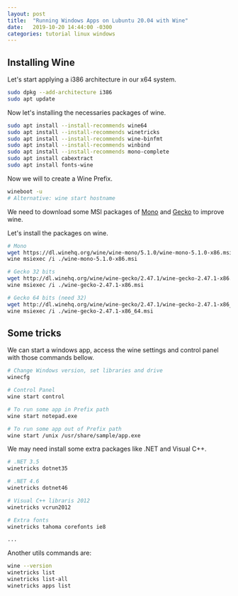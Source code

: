 ```yaml
---
layout: post
title:  "Running Windows Apps on Lubuntu 20.04 with Wine"
date:   2019-10-20 14:44:00 -0300
categories: tutorial linux windows
---
```


## Installing Wine

Let's start applying a i386 architecture in our x64 system.

```bash
sudo dpkg --add-architecture i386
sudo apt update
```

Now let's installing the necessaries packages of wine.

```bash
sudo apt install --install-recommends wine64
sudo apt install --install-recommends winetricks
sudo apt install --install-recommends wine-binfmt
sudo apt install --install-recommends winbind
sudo apt install --install-recommends mono-complete
sudo apt install cabextract
sudo apt install fonts-wine
```

Now we will to create a Wine Prefix.

```bash
wineboot -u
# Alternative: wine start hostname
```

We need to download some MSI packages of [Mono](https://wiki.winehq.org/Mono) and [Gecko](https://wiki.winehq.org/Gecko) to improve wine.

Let's install the packages on wine.

```bash
# Mono
wget https://dl.winehq.org/wine/wine-mono/5.1.0/wine-mono-5.1.0-x86.msi
wine msiexec /i ./wine-mono-5.1.0-x86.msi

# Gecko 32 bits
wget http://dl.winehq.org/wine/wine-gecko/2.47.1/wine-gecko-2.47.1-x86.msi
wine msiexec /i ./wine-gecko-2.47.1-x86.msi

# Gecko 64 bits (need 32)
wget http://dl.winehq.org/wine/wine-gecko/2.47.1/wine-gecko-2.47.1-x86_64.msi
wine msiexec /i ./wine-gecko-2.47.1-x86_64.msi
```

## Some tricks

We can start a windows app, access the wine settings and control panel with those commands bellow.

```bash
# Change Windows version, set libraries and drive
winecfg

# Control Panel
wine start control

# To run some app in Prefix path
wine start notepad.exe

# To run some app out of Prefix path
wine start /unix /usr/share/sample/app.exe
```

We may need install some extra packages like .NET and Visual C++.

```bash
# .NET 3.5
winetricks dotnet35

# .NET 4.6
winetricks dotnet46

# Visual C++ libraris 2012
winetricks vcrun2012

# Extra fonts
winetricks tahoma corefonts ie8

...
```

Another utils commands are:
```bash
wine --version
winetricks list
winetricks list-all
winetricks apps list
```
